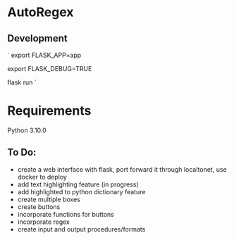 # AutoRegex

## Development

`
export FLASK_APP=app

export FLASK_DEBUG=TRUE

flask run
`

# Requirements

Python 3.10.0

## To Do:

- create a web interface with flask, port forward it through localtonet, use docker to deploy
- add text highlighting feature (in progress)
- add highlighted to python dictionary feature
- create multiple boxes
- create buttons
- incorporate functions for buttons
- incorporate regex
- create input and output procedures/formats
